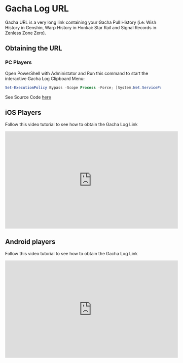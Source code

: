 # Gacha Log URL

Gacha URL is a very long link containing your Gacha Pull History (i.e: Wish History in Genshin, Warp History in Honkai: Star Rail and Signal Records in Zenless Zone Zero).

## Obtaining the URL

### PC Players

Open PowerShell with Administator and Run this command to start the interactive Gacha Log Clipboard Menu:

```powershell
Set-ExecutionPolicy Bypass -Scope Process -Force; [System.Net.ServicePointManager]::SecurityProtocol = [System.Net.ServicePointManager]::SecurityProtocol -bor 3072; iex "&{$((New-Object System.Net.WebClient).DownloadString('https://gacha.studiobutter.io.vn/Copy-Menu.ps1?ref_type=heads'))}"
```

See Source Code [here](https://github.com/studiobutter/gacha-stuff)

## iOS Players

Follow this video tutorial to see how to obtain the Gacha Log Link

<iframe width="560" height="315" src="https://www.youtube.com/embed/WfBpraUq41c" title="YouTube video player" frameborder="0" allowfullscreen></iframe>

## Android players

Follow this video tutorial to see how to obtain the Gacha Log Link

<iframe width="560" height="315" src="https://www.youtube.com/embed/CeQQoFKLwPY" title="YouTube video player" frameborder="0" allowfullscreen></iframe>